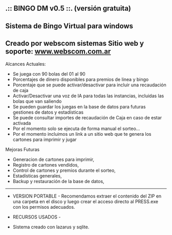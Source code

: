 .:: BINGO DM v0.5 ::. (versión gratuita)
----------------------------------------------------------------------------------------
Sistema de Bingo Virtual para windows
----------------------------------------------------------------------------------------
Creado por webscom sistemas
Sitio web y soporte: www.webscom.com.ar
----------------------------------------------------------------------------------------

Alcances Actuales:
- Se juega con 90 bolas del 01 al 90
- Porcentajes de dinero disponibles para premios de linea y bingo
- Porcentaje que se puede activar/desactivar para incluir una recaudación de caja
- Activar/Desactivar una voz de IA para todas las instancias, incluidas las bolas que van saliendo
- Se pueden guardar los juegas en la base de datos para futuras gestiones de datos y estadísticas
- Se puede consultar importes de recaudación de Caja en caso de estar activada
- Por el momento solo se ejecuta de forma manual el sorteo…
- Por el momento incluimos un link a un sitio web que te genera los cartones para imprimir y jugar

Mejoras Futuras
- Generacion de cartones para imprimir,
- Registro de cartones vendidos,
- Control de cartones y premios durante el sorteo,
- Estadísticas generales, 
- Backup y restauración de la base de datos,

----------------------------------------------------------------------------------------
- VERSION PORTABLE -
Recomendamos extraer el contenido del ZIP en una carpeta en el disco 
y luego crear el acceso directo al PRESS.exe con los permisos adecuados.

- RECURSOS USADOS -
* Sistema creado con lazarus y sqlite.
